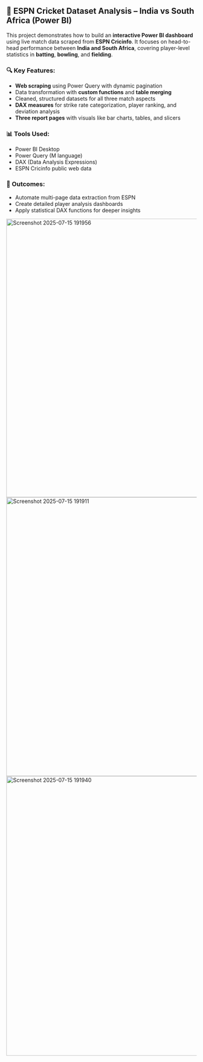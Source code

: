 
## 🏏 ESPN Cricket Dataset Analysis – India vs South Africa (Power BI)

This project demonstrates how to build an **interactive Power BI dashboard** using live match data scraped from **ESPN Cricinfo**. It focuses on head-to-head performance between **India and South Africa**, covering player-level statistics in **batting**, **bowling**, and **fielding**.

### 🔍 Key Features:

* **Web scraping** using Power Query with dynamic pagination
* Data transformation with **custom functions** and **table merging**
* Cleaned, structured datasets for all three match aspects
* **DAX measures** for strike rate categorization, player ranking, and deviation analysis
* **Three report pages** with visuals like bar charts, tables, and slicers

### 📊 Tools Used:

* Power BI Desktop
* Power Query (M language)
* DAX (Data Analysis Expressions)
* ESPN Cricinfo public web data

### 🧠 Outcomes:

* Automate multi-page data extraction from ESPN
* Create detailed player analysis dashboards
* Apply statistical DAX functions for deeper insights


<img width="1315" height="738" alt="Screenshot 2025-07-15 191956" src="https://github.com/user-attachments/assets/cbe6ff48-0e6d-4a87-a5cf-dc501eab2cde" />
<img width="1310" height="739" alt="Screenshot 2025-07-15 191911" src="https://github.com/user-attachments/assets/6c9c34e4-06c9-4517-9b08-2d98b1d05912" />
<img width="1312" height="741" alt="Screenshot 2025-07-15 191940" src="https://github.com/user-attachments/assets/6bbdd0e7-f360-4f0c-91ac-5eb839447c6f" />

